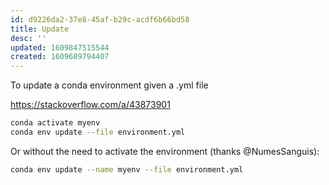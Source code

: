 ```yaml
---
id: d9226da2-37e8-45af-b29c-acdf6b66bd58
title: Update
desc: ''
updated: 1609847515544
created: 1609689794407
---
```


To update a conda environment given a .yml file

https://stackoverflow.com/a/43873901

```bash
conda activate myenv
conda env update --file environment.yml
```

Or without the need to activate the environment (thanks @NumesSanguis):

```bash
conda env update --name myenv --file environment.yml
````
